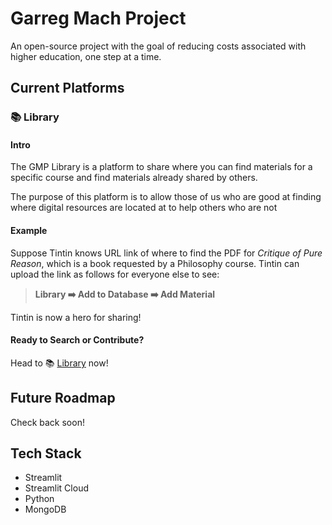 # Garreg Mach Project
An open-source project with the goal of reducing costs associated with higher education, one step at a time.

## Current Platforms
### 📚 Library
#### Intro
The GMP Library is a platform to share where you can find materials for a specific 
course and find materials already shared by others.  

The purpose of this platform is to allow those of us who are good at finding
where digital resources are located at to help others who are not
#### Example
Suppose Tintin knows URL link of where to find the PDF for *Critique of Pure Reason*, 
which is a book requested by a Philosophy course. 
Tintin can upload the link as follows for everyone else to see: 

> **Library ➡️ Add to Database ➡️ Add Material**

Tintin is now a hero for sharing!
#### Ready to Search or Contribute?
Head to 📚 [Library](https://garregmach.streamlit.app/Library) now!

## Future Roadmap
Check back soon!

## Tech Stack
- Streamlit
- Streamlit Cloud
- Python
- MongoDB